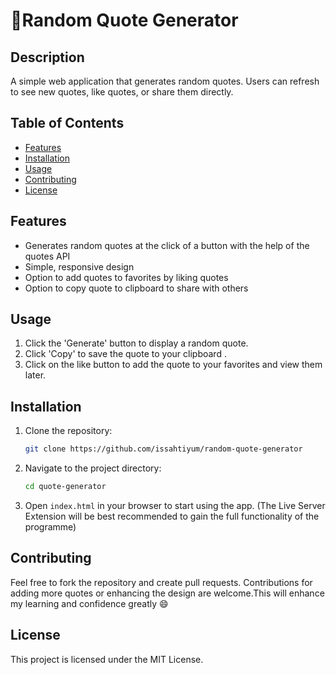 # 📜Random Quote Generator

## Description
A simple web application that generates random quotes. Users can refresh to see new quotes, like quotes, or share them directly.

## Table of Contents
- [Features](#features)
- [Installation](#installation)
- [Usage](#usage)
- [Contributing](#contributing)
- [License](#license)

## Features
- Generates random quotes at the click of a button with the help of the quotes API
- Simple, responsive design
- Option to add quotes to favorites by liking quotes
- Option to copy quote to clipboard to share with others

## Usage
1. Click the 'Generate' button to display a random quote.
2. Click 'Copy' to save the quote to your clipboard .
3. Click on the like button to add the quote to your favorites and view them later.

## Installation
1. Clone the repository:
   ```bash
   git clone https://github.com/issahtiyum/random-quote-generator
   ```
2. Navigate to the project directory:
   ```bash
   cd quote-generator
   ```
3. Open `index.html` in your browser to start using the app. (The Live Server Extension will be best recommended to gain the full functionality of the programme)

## Contributing
Feel free to fork the repository and create pull requests. Contributions for adding more quotes or enhancing the design are welcome.This will enhance my learning and confidence greatly 😄

## License
This project is licensed under the MIT License.

